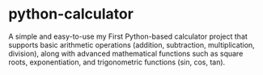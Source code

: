 # python-calculator
A simple and easy-to-use my First Python-based calculator  project that supports basic arithmetic operations (addition, subtraction, multiplication, division), along with advanced mathematical functions such as square roots, exponentiation, and trigonometric functions (sin, cos, tan).
